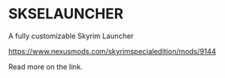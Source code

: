 # SKSELAUNCHER
A fully customizable Skyrim Launcher

https://www.nexusmods.com/skyrimspecialedition/mods/9144

Read more on the link.
